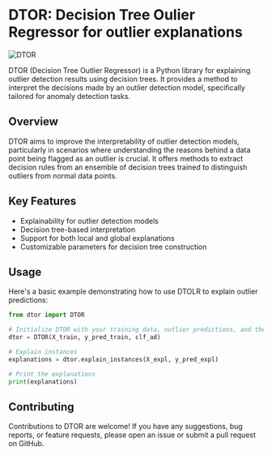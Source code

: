 # DTOR: Decision Tree Oulier Regressor for outlier explanations

![DTOR](https://github.com/rcrupiISP/DTOLR/assets/92302358/d4e0cb89-3efd-46d1-bb8b-e865a4395b03)


DTOR (Decision Tree Outlier Regressor) is a Python library for explaining outlier detection results using decision trees. It provides a method to interpret the decisions made by an outlier detection model, specifically tailored for anomaly detection tasks.

## Overview

DTOR aims to improve the interpretability of outlier detection models, particularly in scenarios where understanding the reasons behind a data point being flagged as an outlier is crucial. It offers methods to extract decision rules from an ensemble of decision trees trained to distinguish outliers from normal data points.

## Key Features

- Explainability for outlier detection models
- Decision tree-based interpretation
- Support for both local and global explanations
- Customizable parameters for decision tree construction

## Usage
Here's a basic example demonstrating how to use DTOLR to explain outlier predictions:

```python 
from dtor import DTOR

# Initialize DTOR with your training data, outlier predictions, and the outlier detection model
dtor = DTOR(X_train, y_pred_train, clf_ad)

# Explain instances
explanations = dtor.explain_instances(X_expl, y_pred_expl)

# Print the explanations
print(explanations)
```

## Contributing
Contributions to DTOR are welcome! If you have any suggestions, bug reports, or feature requests, please open an issue or submit a pull request on GitHub.
